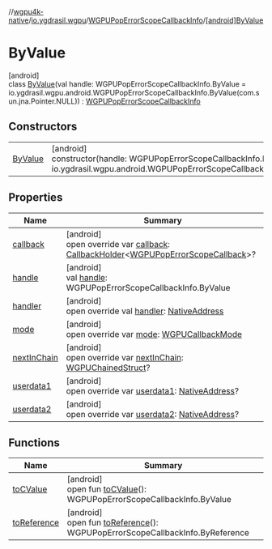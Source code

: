//[wgpu4k-native](../../../../index.md)/[io.ygdrasil.wgpu](../../index.md)/[WGPUPopErrorScopeCallbackInfo](../index.md)/[[android]ByValue](index.md)

# ByValue

[android]\
class [ByValue](index.md)(val handle: WGPUPopErrorScopeCallbackInfo.ByValue = io.ygdrasil.wgpu.android.WGPUPopErrorScopeCallbackInfo.ByValue(com.sun.jna.Pointer.NULL)) : [WGPUPopErrorScopeCallbackInfo](../index.md)

## Constructors

| | |
|---|---|
| [ByValue](-by-value.md) | [android]<br>constructor(handle: WGPUPopErrorScopeCallbackInfo.ByValue = io.ygdrasil.wgpu.android.WGPUPopErrorScopeCallbackInfo.ByValue(com.sun.jna.Pointer.NULL)) |

## Properties

| Name | Summary |
|---|---|
| [callback](callback.md) | [android]<br>open override var [callback](callback.md): [CallbackHolder](../../../ffi/-callback-holder/index.md)&lt;[WGPUPopErrorScopeCallback](../../-w-g-p-u-pop-error-scope-callback/index.md)&gt;? |
| [handle](handle.md) | [android]<br>val [handle](handle.md): WGPUPopErrorScopeCallbackInfo.ByValue |
| [handler](handler.md) | [android]<br>open override val [handler](handler.md): [NativeAddress](../../../ffi/-native-address/index.md) |
| [mode](mode.md) | [android]<br>open override var [mode](mode.md): [WGPUCallbackMode](../../-w-g-p-u-callback-mode/index.md) |
| [nextInChain](next-in-chain.md) | [android]<br>open override var [nextInChain](next-in-chain.md): [WGPUChainedStruct](../../-w-g-p-u-chained-struct/index.md)? |
| [userdata1](userdata1.md) | [android]<br>open override var [userdata1](userdata1.md): [NativeAddress](../../../ffi/-native-address/index.md)? |
| [userdata2](userdata2.md) | [android]<br>open override var [userdata2](userdata2.md): [NativeAddress](../../../ffi/-native-address/index.md)? |

## Functions

| Name | Summary |
|---|---|
| [toCValue](../[android]to-c-value.md) | [android]<br>open fun [toCValue](../[android]to-c-value.md)(): WGPUPopErrorScopeCallbackInfo.ByValue |
| [toReference](../to-reference.md) | [android]<br>open fun [toReference](../to-reference.md)(): WGPUPopErrorScopeCallbackInfo.ByReference |